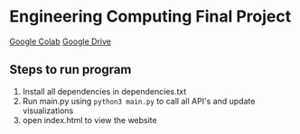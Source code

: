 # Engineering Computing Final Project
[Google Colab](https://colab.research.google.com/drive/1Bs4jQ7x3MOPKgVmooibM9mOMXtWk6f5r)
[Google Drive](https://drive.google.com/drive/folders/1gY1Q5m4k8vNXOHDmye5olgHNwEytj_18?usp=share_link)

## Steps to run program
1. Install all dependencies in dependencies.txt
2. Run main.py using `python3 main.py` to call all API's and update visualizations
3. open index.html to view the website

